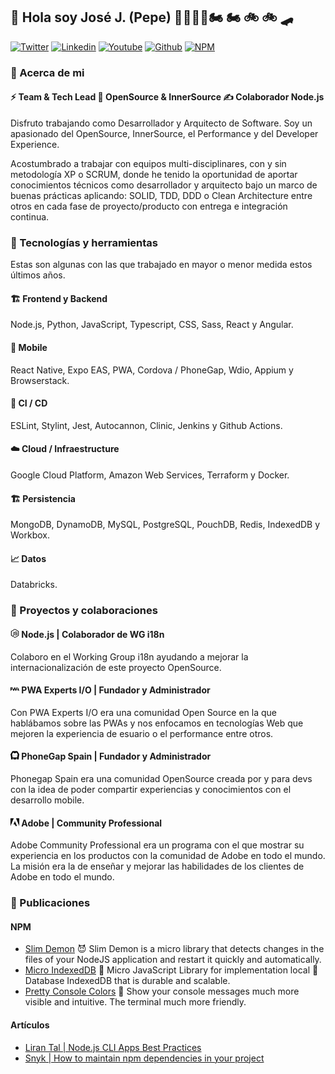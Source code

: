 ## 👋 Hola soy José J. (Pepe) 👨🏻‍💻🔬🏍 🏍️ 🚲 🚲 🛹

[![Twitter](https://img.shields.io/website?url=https%3A%2F%2Fx.com%2FJoseJ_PR&down_message=%20%20&style=flat-square&logo=x&label=JoseJ_PR&labelColor=%23000000&color=%23000000)](https://www.linkedin.com/in/josejpr/)
[![Linkedin](https://img.shields.io/website?url=https%3A%2F%2Fwww.linkedin.com%2Fin%2Fjosejpr&down_message=%20%20&style=flat-square&logo=linkedin&label=JoseJPR&labelColor=%230A66C2&color=%230A66C2)](https://www.linkedin.com/in/josejpr/)
[![Youtube](https://img.shields.io/website?url=https%3A%2F%2Fyoutube.com%2F%40JoseJPR&up_message=%20&down_message=%20%20&style=flat-square&logo=youtube&label=JoseJPR&labelColor=%23FF0000&color=%23FF0000)](https://www.youtube.com/@JoseJPR/)
[![Github](https://img.shields.io/website?url=https%3A%2F%2Fgithub.com%2FJoseJPR&up_message=%20&down_message=%20%20&style=flat-square&logo=github&label=JoseJPR&labelColor=%23181717&color=%23181717)](https://github.com/JoseJPR/)
[![NPM](https://img.shields.io/website?url=https%3A%2F%2Fwww.npmjs.com%2F~josejpr&up_message=%20&up_color=%23CB3837&style=flat-square&logo=npm&label=josejpr&labelColor=%23CB3837&color=%23CB3837)](https://www.npmjs.com/~josejpr)

### 📝 Acerca de mi

#### ⚡️ Team & Tech Lead 🥑 OpenSource & InnerSource ✍️ Colaborador Node.js

Disfruto trabajando como Desarrollador y Arquitecto de Software. Soy un apasionado del OpenSource, InnerSource, el Performance y del Developer Experience.

Acostumbrado a trabajar con equipos multi-disciplinares, con y sin metodología XP o SCRUM, donde he tenido la oportunidad de aportar conocimientos técnicos como desarrollador y arquitecto bajo un marco de buenas prácticas aplicando: SOLID, TDD, DDD o Clean Architecture entre otros en cada fase de proyecto/producto con entrega e integración continua.

### 🔧 Tecnologías y herramientas

Estas son algunas con las que trabajado en mayor o menor medida estos últimos años.

#### 🏗️ Frontend y Backend
Node.js, Python, JavaScript, Typescript, CSS, Sass, React y Angular.
#### 📱 Mobile
React Native, Expo EAS, PWA, Cordova / PhoneGap, Wdio, Appium y Browserstack.
#### 🐛 CI / CD
ESLint, Stylint, Jest, Autocannon, Clinic, Jenkins y Github Actions.
#### ☁️ Cloud / Infraestructure
Google Cloud Platform, Amazon Web Services, Terraform y Docker.
#### 🏗️ Persistencia
MongoDB, DynamoDB, MySQL, PostgreSQL, PouchDB, Redis, IndexedDB y Workbox.
#### 📈 Datos
Databricks.

### 📝 Proyectos y colaboraciones

#### <img src="nodejs.svg" alt="PWA Experts" width="14"/> Node.js | Colaborador de WG i18n
Colaboro en el Working Group i18n ayudando a mejorar la internacionalización de este proyecto OpenSource.

#### <img src="pwa.svg" alt="PWA Experts" width="14"/> PWA Experts I/O | Fundador y Administrador
Con PWA Experts I/O era una comunidad Open Source en la que hablábamos sobre las PWAs y nos enfocamos en tecnologías Web que mejoren la experiencia de esuario o el performance entre otros.

#### <img src="cordova.svg" alt="Apache Cordova" width="14"/> PhoneGap Spain | Fundador y Administrador
Phonegap Spain era una comunidad OpenSource creada por y para devs con la idea de poder compartir experiencias y conocimientos con el desarrollo mobile.

#### <img src="adobe.svg" alt="Apache Cordova" width="14"/> Adobe | Community Professional
Adobe Community Professional era un programa con el que mostrar su experiencia en los productos con la comunidad de Adobe en todo el mundo. La misión era la de enseñar y mejorar las habilidades de los clientes de Adobe en todo el mundo.

### 📝 Publicaciones

#### NPM
* [Slim Demon](...) 😈 Slim Demon is a micro library that detects changes in the files of your NodeJS application and restart it quickly and automatically.
* [Micro IndexedDB](...) 💎 Micro JavaScript Library for implementation local 💾 Database IndexedDB that is durable and scalable.
* [Pretty Console Colors](...) 🌈 Show your console messages much more visible and intuitive. The terminal much more friendly.

#### Artículos
* [Liran Tal | Node.js CLI Apps Best Practices](https://github.com/lirantal/nodejs-cli-apps-best-practices)
* [Snyk | How to maintain npm dependencies in your project](https://snyk.io/blog/how-to-maintain-npm-dependencies-in-your-project/)
